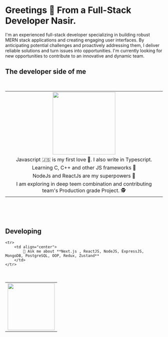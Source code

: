 
# Greetings 👋 From a Full-Stack Developer Nasir.


I'm an experienced full-stack developer specializing in building robust MERN stack applications and creating engaging user interfaces. By anticipating potential challenges and proactively addressing them, I deliver reliable solutions and turn issues into opportunities. I'm currently looking for new opportunities to contribute to an innovative and dynamic team.

## The developer side of me
<table   border="0" align="center" style="margin-top: 50px; margin-bottom: 50px;">
    <tr>
        <td align="center">
            <img src="https://octodex.github.com/images/catstello.png" align="center" height="200">
        </td>
    </tr>
    <tr>
        <td align="center">
            Javascript 🇯‌🇸‌ is my first love 💙. I also write in Typescript.
        </td>
    </tr>
    <tr>
        <td align="center">
            Learning C, C++ and other JS frameworks 📖
        </td>
    </tr>
    <tr>
        <td align="center">
            NodeJs and ReactJs are my superpowers 🦾
        </td>
    </tr>
    <tr>
        <td align="center">
            I am exploring in deep teem combination and contributing team's Production grade Project. 🕵️
        </td>
    </tr>

</table>
<br/>

 ## Developing
<table  border="0" align="center" style="margin-top: 50px; margin-bottom: 50px;">
    <tr>
        <td align="center">
            <img src="https://octodex.github.com/images/gangnamtocat.png" align="center" height="150">
        </td>
    </tr>
  
   
    <tr>
        <td align="center">
            💬 Ask me about **Next.js , ReactJS, NodeJS, ExpressJS, MongoDB, PostgreSQL, OOP, Redux, Zustand**
        </td>
    </tr>
</table>


</div>
